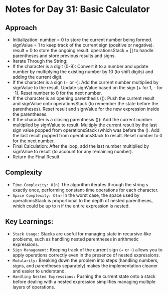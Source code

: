 # Notes for Day 31: Basic Calculator

## Approach

- Initialization:
  number = 0 to store the current number being formed.
  signValue = 1 to keep track of the current sign (positive or negative).
  result = 0 to store the ongoing result.
  operationsStack = [] to handle parentheses and store previous results and signs.
- Iterate Through the String:
- If the character is a digit (0-9):
  Convert it to a number and update number by multiplying the existing number by 10 (to shift digits) and adding the current digit.
- If the character is a sign (+ or -):
  Add the current number multiplied by signValue to the result.
  Update signValue based on the sign (+ for 1, - for -1).
  Reset number to 0 for the next number.
- If the character is an opening parenthesis (():
  Push the current result and signValue onto operationsStack (to remember the state before the parentheses).
  Reset result and signValue for the new expression inside the parentheses.
- If the character is a closing parenthesis ()):
  Add the current number multiplied by signValue to result.
  Multiply the current result by the last sign value popped from operationsStack (which was before the ().
  Add the last result popped from operationsStack to result.
  Reset number to 0 for the next number.
- Final Calculation: After the loop, add the last number multiplied by signValue to result (to account for any remaining number).
- Return the Final Result

## Complexity

- `Time Complexity: O(n)` The algorithm iterates through the string s exactly once, performing constant-time operations for each character.
- `Space Complexity: O(n)` In the worst case, the space used by operationsStack is proportional to the depth of nested parentheses, which could be up to n if the entire expression is nested.

## Key Learnings:

- `Stack Usage:` Stacks are useful for managing state in recursive-like problems, such as handling nested parentheses in arithmetic expressions.
- `Sign Management:` Keeping track of the current sign (+ or -) allows you to apply operations correctly even in the presence of nested expressions.
- `Modularity:` Breaking down the problem into steps (handling numbers, signs, and parentheses separately) makes the implementation cleaner and easier to understand.
- `Handling Nested Expressions:` Pushing the current state onto a stack before dealing with a nested expression simplifies managing multiple layers of operations.

